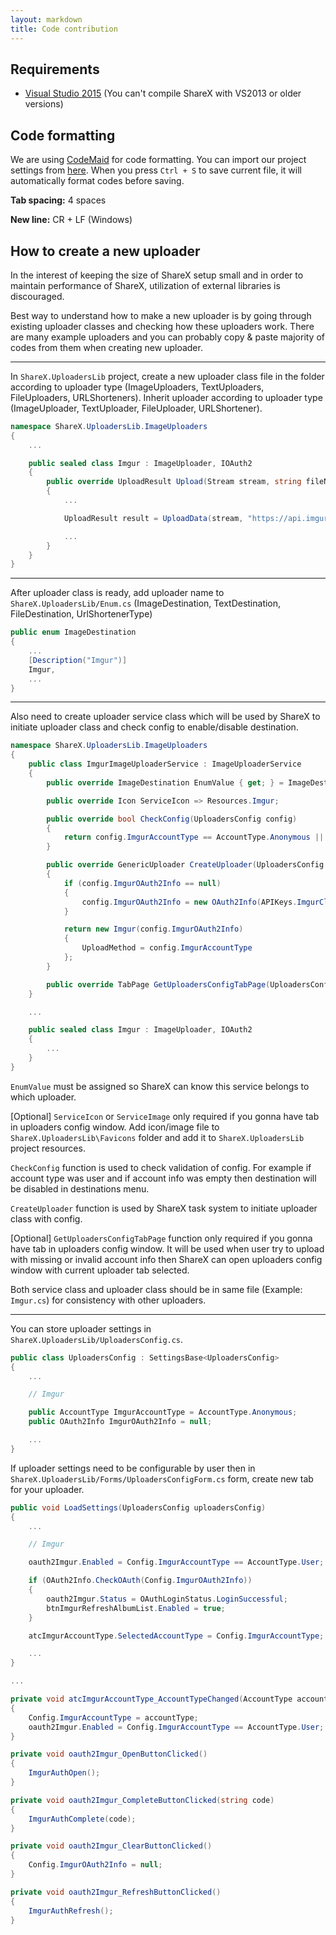 ```yaml
---
layout: markdown
title: Code contribution
---
```


## Requirements

* [Visual Studio 2015](https://www.visualstudio.com/en-us/downloads/download-visual-studio-vs.aspx) (You can't compile ShareX with VS2013 or older versions)

## Code formatting

We are using [CodeMaid](http://www.codemaid.net/) for code formatting. You can import our project settings from [here](https://github.com/ShareX/ShareX/blob/master/CodeMaid.config). When you press ``Ctrl + S`` to save current file, it will automatically format codes before saving.

**Tab spacing:** 4 spaces

**New line:** CR + LF (Windows)

## How to create a new uploader

In the interest of keeping the size of ShareX setup small and in order to maintain performance of ShareX, utilization of external libraries is discouraged.

Best way to understand how to make a new uploader is by going through existing uploader classes and checking how these uploaders work. There are many example uploaders and you can probably copy & paste majority of codes from them when creating new uploader.

---

In `ShareX.UploadersLib` project, create a new uploader class file in the folder according to uploader type (ImageUploaders, TextUploaders, FileUploaders, URLShorteners). Inherit uploader according to uploader type (ImageUploader, TextUploader, FileUploader, URLShortener).

```csharp
namespace ShareX.UploadersLib.ImageUploaders
{
    ...

    public sealed class Imgur : ImageUploader, IOAuth2
    {
        public override UploadResult Upload(Stream stream, string fileName)
        {
            ...

            UploadResult result = UploadData(stream, "https://api.imgur.com/3/image", fileName, "image", args, headers);

            ...
        }
    }
}
```

---

After uploader class is ready, add uploader name to `ShareX.UploadersLib/Enum.cs` (ImageDestination, TextDestination, FileDestination, UrlShortenerType)

```csharp
public enum ImageDestination
{
    ...
    [Description("Imgur")]
    Imgur,
    ...
}
```

---

Also need to create uploader service class which will be used by ShareX to initiate uploader class and check config to enable/disable destination.

```csharp
namespace ShareX.UploadersLib.ImageUploaders
{
    public class ImgurImageUploaderService : ImageUploaderService
    {
        public override ImageDestination EnumValue { get; } = ImageDestination.Imgur;

        public override Icon ServiceIcon => Resources.Imgur;

        public override bool CheckConfig(UploadersConfig config)
        {
            return config.ImgurAccountType == AccountType.Anonymous || OAuth2Info.CheckOAuth(config.ImgurOAuth2Info);
        }

        public override GenericUploader CreateUploader(UploadersConfig config, TaskReferenceHelper taskInfo)
        {
            if (config.ImgurOAuth2Info == null)
            {
                config.ImgurOAuth2Info = new OAuth2Info(APIKeys.ImgurClientID, APIKeys.ImgurClientSecret);
            }

            return new Imgur(config.ImgurOAuth2Info)
            {
                UploadMethod = config.ImgurAccountType
            };
        }

        public override TabPage GetUploadersConfigTabPage(UploadersConfigForm form) => form.tpImgur;
    }

    ...

    public sealed class Imgur : ImageUploader, IOAuth2
    {
        ...
    }
}
```

`EnumValue` must be assigned so ShareX can know this service belongs to which uploader.

[Optional] `ServiceIcon` or `ServiceImage` only required if you gonna have tab in uploaders config window. Add icon/image file to `ShareX.UploadersLib\Favicons` folder and add it to `ShareX.UploadersLib` project resources.

`CheckConfig` function is used to check validation of config. For example if account type was user and if account info was empty then destination will be disabled in destinations menu.

`CreateUploader` function is used by ShareX task system to initiate uploader class with config.

[Optional] `GetUploadersConfigTabPage` function only required if you gonna have tab in uploaders config window. It will be used when user try to upload with missing or invalid account info then ShareX can open uploaders config window with current uploader tab selected.

Both service class and uploader class should be in same file (Example: `Imgur.cs`) for consistency with other uploaders.

---

You can store uploader settings in `ShareX.UploadersLib/UploadersConfig.cs`.

```csharp
public class UploadersConfig : SettingsBase<UploadersConfig>
{
    ...

    // Imgur

    public AccountType ImgurAccountType = AccountType.Anonymous;
    public OAuth2Info ImgurOAuth2Info = null;

    ...
}
```

If uploader settings need to be configurable by user then in `ShareX.UploadersLib/Forms/UploadersConfigForm.cs` form, create new tab for your uploader.

```csharp
public void LoadSettings(UploadersConfig uploadersConfig)
{
    ...

    // Imgur

    oauth2Imgur.Enabled = Config.ImgurAccountType == AccountType.User;

    if (OAuth2Info.CheckOAuth(Config.ImgurOAuth2Info))
    {
        oauth2Imgur.Status = OAuthLoginStatus.LoginSuccessful;
        btnImgurRefreshAlbumList.Enabled = true;
    }

    atcImgurAccountType.SelectedAccountType = Config.ImgurAccountType;

    ...
}

...

private void atcImgurAccountType_AccountTypeChanged(AccountType accountType)
{
    Config.ImgurAccountType = accountType;
    oauth2Imgur.Enabled = Config.ImgurAccountType == AccountType.User;
}

private void oauth2Imgur_OpenButtonClicked()
{
    ImgurAuthOpen();
}

private void oauth2Imgur_CompleteButtonClicked(string code)
{
    ImgurAuthComplete(code);
}

private void oauth2Imgur_ClearButtonClicked()
{
    Config.ImgurOAuth2Info = null;
}

private void oauth2Imgur_RefreshButtonClicked()
{
    ImgurAuthRefresh();
}
```